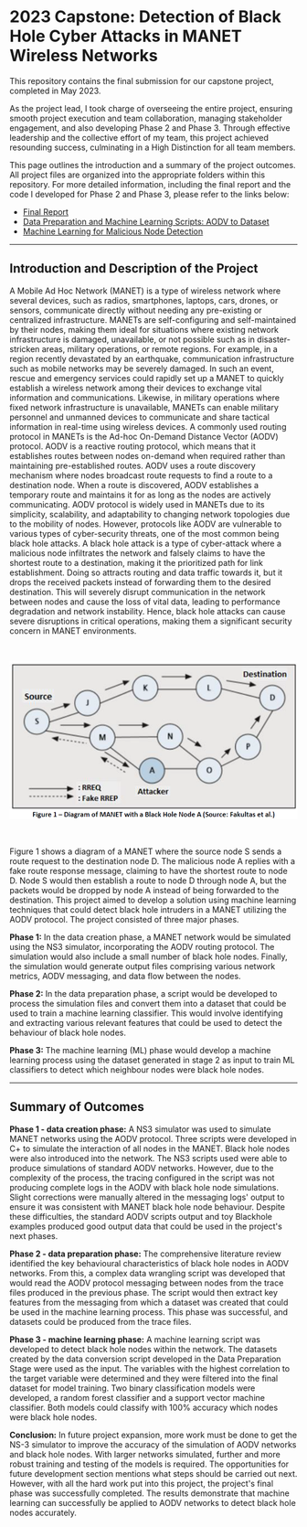 # 2023 Capstone: Detection of Black Hole Cyber Attacks in MANET Wireless Networks

This repository contains the final submission for our capstone project, completed in May 2023.

As the project lead, I took charge of overseeing the entire project, ensuring smooth project execution and team collaboration, managing stakeholder engagement, and also developing Phase 2 and Phase 3. Through effective leadership and the collective effort of my team, this project achieved resounding success, culminating in a High Distinction for all team members.

This page outlines the introduction and a summary of the project outcomes. All project files are organized into the appropriate folders within this repository. For more detailed information, including the final report and the code I developed for Phase 2 and Phase 3, please refer to the links below:

- [Final Report](Reports/Grp-11522-23-16%20Final%20Report.pdf)
- [Data Preparation and Machine Learning Scripts: AODV to Dataset](Data%20Preparation%20and%20Machine%20Learning%20Scripts/AODV_to_Dataset.html)
- [Machine Learning for Malicious Node Detection](ML_for_Malicious_Node_Detection.html/ML_for_Malicious_Node_Detection.html)

---

## Introduction and Description of the Project

A Mobile Ad Hoc Network (MANET) is a type of wireless network where several devices, such as radios, smartphones, laptops, cars, drones, or sensors, communicate directly without needing any pre-existing or centralized infrastructure. MANETs are self-configuring and self-maintained by their nodes, making them ideal for situations where existing network infrastructure is damaged, unavailable, or not possible such as in disaster-stricken areas, military operations, or remote regions.
For example, in a region recently devastated by an earthquake, communication infrastructure such as mobile networks may be severely damaged. In such an event, rescue and emergency services could rapidly set up a MANET to quickly establish a wireless network among their devices to exchange vital information and communications. Likewise, in military operations where fixed network infrastructure is unavailable, MANETs can enable military personnel and unmanned devices to communicate and share tactical information in real-time using wireless devices.
A commonly used routing protocol in MANETs is the Ad-hoc On-Demand Distance Vector (AODV) protocol. AODV is a reactive routing protocol, which means that it establishes routes between nodes on-demand when required rather than maintaining pre-established routes. AODV uses a route discovery mechanism where nodes broadcast route requests to find a route to a destination node. When a route is discovered, AODV establishes a temporary route and maintains it for as long as the nodes are actively communicating. AODV protocol is widely used in MANETs due to its simplicity, scalability, and adaptability to changing network topologies due to the mobility of nodes.
However, protocols like AODV are vulnerable to various types of cyber-security threats, one of the most common being black hole attacks. A black hole attack is a type of cyber-attack where a malicious node infiltrates the network and falsely claims to have the shortest route to a destination, making it the prioritized path for link establishment. Doing so attracts routing and data traffic towards it, but it drops the received packets instead of forwarding them to the desired destination. This will severely disrupt communication in the network between nodes and cause the loss of vital data, leading to performance degradation and network instability. Hence, black hole attacks can cause severe disruptions in critical operations, making them a significant security concern in MANET environments.

<br/>

![Figure 1](Figure_1.png)

<br/>

Figure 1 shows a diagram of a MANET where the source node S sends a route request to the destination node D. The malicious node A replies with a fake route response message, claiming to have the shortest route to node D. Node S would then establish a route to node D through node A, but the packets would be dropped by node A instead of being forwarded to the destination.
This project aimed to develop a solution using machine learning techniques that could detect black hole intruders in a MANET utilizing the AODV protocol. The project consisted of three major phases.

**Phase 1:**
In the data creation phase, a MANET network would be simulated using the NS3 simulator, incorporating the AODV routing protocol. The simulation would also include a small number of black hole nodes. Finally, the simulation would generate output files comprising various network metrics, AODV messaging, and data flow between the nodes.

**Phase 2:**
In the data preparation phase, a script would be developed to process the simulation files and convert them into a dataset that could be used to train a machine learning classifier. This would involve identifying and extracting various relevant features that could be used to detect the behaviour of black hole nodes.

**Phase 3:**
The machine learning (ML) phase would develop a machine learning process using the dataset generated in stage 2 as input to train ML classifiers to detect which neighbour nodes were black hole nodes.

---

## Summary of Outcomes

**Phase 1 - data creation phase:** A NS3 simulator was used to simulate MANET networks using the AODV protocol. Three scripts were developed in C+ to simulate the interaction of all nodes in the MANET. Black hole nodes were also introduced into the network. The NS3 scripts used were able to produce simulations of standard AODV networks. However, due to the complexity of the process, the tracing configured in the script was not producing complete logs in the AODV with black hole node simulations. Slight corrections were manually altered in the messaging logs' output to ensure it was consistent with MANET black hole node behaviour. Despite these difficulties, the standard AODV scripts output and toy Blackhole examples produced good output data that could be used in the project's next phases.

**Phase 2 - data preparation phase:** The comprehensive literature review identified the key behavioural characteristics of black hole nodes in AODV networks. From this, a complex data wrangling script was developed that would read the AODV protocol messaging between nodes from the trace files produced in the previous phase. The script would then extract key features from the messaging from which a dataset was created that could be used in the machine learning process. This phase was successful, and datasets could be produced from the trace files.

**Phase 3 - machine learning phase:** A machine learning script was developed to detect black hole nodes within the network. The datasets created by the data conversion script developed in the Data Preparation Stage were used as the input. The variables with the highest correlation to the target variable were determined and they were filtered into the final dataset for model training. Two binary classification models were developed, a random forest classifier and a support vector machine classifier. Both models could classify with 100% accuracy which nodes were black hole nodes.

**Conclusion:** In future project expansion, more work must be done to get the NS-3 simulator to improve the accuracy of the simulation of AODV networks and black hole nodes. With larger networks simulated, further and more robust training and testing of the models is required. The opportunities for future development section mentions what steps should be carried out next. However, with all the hard work put into this project, the project's final phase was successfully completed. The results demonstrate that machine learning can successfully be applied to AODV networks to detect black hole nodes accurately.

